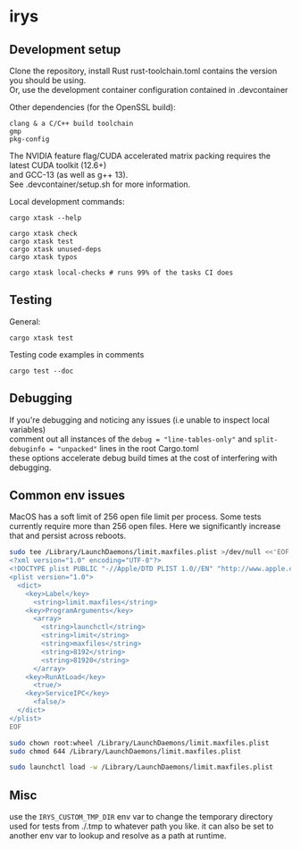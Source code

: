 # irys

## Development setup
Clone the repository, install Rust
rust-toolchain.toml contains the version you should be using.\
Or, use the development container configuration contained in .devcontainer

Other dependencies (for the OpenSSL build):

```
clang & a C/C++ build toolchain
gmp
pkg-config
```
The NVIDIA feature flag/CUDA accelerated matrix packing requires the latest CUDA toolkit (12.6+)\
and GCC-13 (as well as g++ 13).\
See .devcontainer/setup.sh for more information.

Local development commands:

```cli
cargo xtask --help

cargo xtask check
cargo xtask test
cargo xtask unused-deps
cargo xtask typos

cargo xtask local-checks # runs 99% of the tasks CI does
```

## Testing

General:
```cli
cargo xtask test
```

Testing code examples in comments

```cli
cargo test --doc
```

## Debugging
If you're debugging and noticing any issues (i.e unable to inspect local variables)\
comment out all instances of the  `debug = "line-tables-only"` and `split-debuginfo = "unpacked"` lines in the root Cargo.toml\
these options accelerate debug build times at the cost of interfering with debugging.


## Common env issues
MacOS has a soft limit of 256 open file limit per process.
Some tests currently require more than 256 open files.
Here we significantly increase that and persist across reboots.

```sh
sudo tee /Library/LaunchDaemons/limit.maxfiles.plist >/dev/null <<'EOF'
<?xml version="1.0" encoding="UTF-8"?>
<!DOCTYPE plist PUBLIC "-//Apple/DTD PLIST 1.0//EN" "http://www.apple.com/DTDs/PropertyList-1.0.dtd">
<plist version="1.0">
  <dict>
    <key>Label</key>
      <string>limit.maxfiles</string>
    <key>ProgramArguments</key>
      <array>
        <string>launchctl</string>
        <string>limit</string>
        <string>maxfiles</string>
        <string>8192</string>
        <string>81920</string>
      </array>
    <key>RunAtLoad</key>
      <true/>
    <key>ServiceIPC</key>
      <false/>
  </dict>
</plist>
EOF

sudo chown root:wheel /Library/LaunchDaemons/limit.maxfiles.plist
sudo chmod 644 /Library/LaunchDaemons/limit.maxfiles.plist

sudo launchctl load -w /Library/LaunchDaemons/limit.maxfiles.plist
```
## Misc
use the `IRYS_CUSTOM_TMP_DIR` env var to change the temporary directory used for tests from ./.tmp to whatever path you like. it can also be set to another env var to lookup and resolve as a path at runtime.